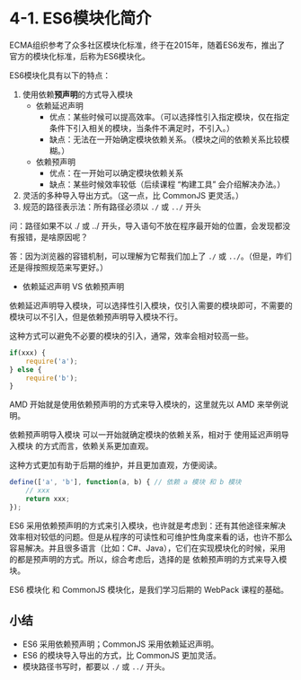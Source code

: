 # 4-1. ES6模块化简介

ECMA组织参考了众多社区模块化标准，终于在2015年，随着ES6发布，推出了官方的模块化标准，后称为ES6模块化。

ES6模块化具有以下的特点：

1. 使用依赖**预声明**的方式导入模块
   - 依赖延迟声明
      - 优点：某些时候可以提高效率。（可以选择性引入指定模块，仅在指定条件下引入相关的模块，当条件不满足时，不引入。）
      - 缺点：无法在一开始确定模块依赖关系。（模块之间的依赖关系比较模糊。）
   - 依赖预声明
      - 优点：在一开始可以确定模块依赖关系
      - 缺点：某些时候效率较低（后续课程 “构建工具” 会介绍解决办法。）
2. 灵活的多种导入导出方式。（这一点，比 CommonJS 更灵活。）
3. 规范的路径表示法：所有路径必须以 `./` 或 `../` 开头

问：路径如果不以 ./ 或 ../ 开头，导入语句不放在程序最开始的位置，会发现都没有报错，是啥原因呢？

答：因为浏览器的容错机制，可以理解为它帮我们加上了 `./` 或 `../`。（但是，咋们还是得按照规范来写更好。）

- 依赖延迟声明 VS 依赖预声明

依赖延迟声明导入模块，可以选择性引入模块，仅引入需要的模块即可，不需要的模块可以不引入，但是依赖预声明导入模块不行。

这种方式可以避免不必要的模块的引入，通常，效率会相对较高一些。

```js
if(xxx) {
    require('a');
} else {
    require('b');
}
```

AMD 开始就是使用依赖预声明的方式来导入模块的，这里就先以 AMD 来举例说明。

依赖预声明导入模块 可以一开始就确定模块的依赖关系，相对于 使用延迟声明导入模块 的方式而言，依赖关系更加直观。

这种方式更加有助于后期的维护，并且更加直观，方便阅读。

```js
define(['a', 'b'], function(a, b) { // 依赖 a 模块 和 b 模块
    // xxx
    return xxx;
});
```

ES6 采用依赖预声明的方式来引入模块，也许就是考虑到：还有其他途径来解决效率相对较低的问题。但是从程序的可读性和可维护性角度来看的话，也许不那么容易解决。并且很多语言（比如：C#、Java），它们在实现模块化的时候，采用的都是预声明的方式。所以，综合考虑后，选择的是 依赖预声明的方式来导入模块。

ES6 模块化 和 CommonJS 模块化，是我们学习后期的 WebPack 课程的基础。

## 小结

- ES6 采用依赖预声明；CommonJS 采用依赖延迟声明。
- ES6 的模块导入导出的方式，比 CommonJS 更加灵活。
- 模块路径书写时，都要以 `./` 或 `../` 开头。